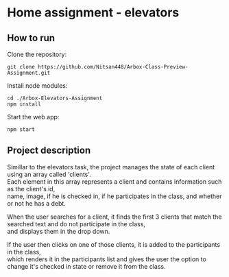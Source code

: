 # Home assignment - elevators

## How to run

Clone the repository:
<pre><code>git clone https://github.com/Nitsan448/Arbox-Class-Preview-Assignment.git
</code></pre>

Install node modules:
<pre><code>cd ./Arbox-Elevators-Assignment
npm install
</code></pre>

Start the web app:
<pre><code>npm start
</code></pre>

## Project description

Simillar to the elevators task, the project manages the state of each client using an array called 'clients'.</br>
Each element in this array represents a client and contains information such as the client's id,</br>name, image, if he is checked in, if he participates in the class, and whether or not he has a debt.

When the user searches for a client, it finds the first 3 clients that match the searched text and do not participate in the class,</br>
and displays them in the drop down.

If the user then clicks on one of those clients, it is added to the participants in the class,</br>
which renders it in the participants list and gives the user the option to change it's checked in state or remove it from the class.

